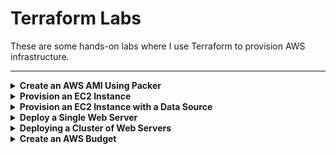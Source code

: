 # Terraform Labs

These are some hands-on labs where I use Terraform to provision AWS infrastructure.

---

<details>
<summary><b>Create an AWS AMI Using Packer</b></summary><p>

1. Create a Packer template called packer.pkr.hcl that creates an Amazon Machine Image (AMI). See Packer folder.

2. Build AMI by running the following commands

```
packer validate packer.pkr.hcl
packer build packer.pkr.hcl
```

![](/images/validate.png)

![](/images/build.png)

![](/images/ami.png)

</p></details>

<details>
<summary><b>Provision an EC2 Instance</b></summary><p>

1. Configure a provider.

```
provider "aws" {
 profile = "terraform-labs"
 region = " us-east-1"
}
```

This tells Terraform that you are going to be using AWS as your provider and that you want to deploy your infrastructure into the us-east-1 region.

2. Create a resource. Use AMI ID of the image created using Packer.

```
resource "aws_instance" "example" {
 ami = "ami-0c55b159cbfafe1f0"
 instance_type = "t2.micro"
}
```

3. Add tags to the resource block

```
tags = {
 Name = "terraform-lab"
}
```

4. Run

```
terraform init
```

![](/images/init-1.png)

5. Run

```
terraform plan
```

6. To actually create the Instance, run the terraform apply command:

```
terraform apply
```

![](/images/apply-1.png)

## Verify instance has been created in the EC2 console.

![](/images/ec2-1.png)

## Destroy EC2 Instance

To destroy the EC2 instance run

```
terraform destroy
```

</p></details>

<details>
<summary><b>Provision an EC2 Instance with a Data Source</b></summary><p>

Provision an instance with a data source to dynamically look up the latest value of an Ubuntu AMI.

- data sources are elements that let you fetch data at runtime and perform computations.

We need to configure main.tf to read from the external data source, allowing us to query the most recent Ubuntu AMI published to AWS.

```
data "aws_ami" "ubuntu" {
  most_recent = true

  filter {
    name   = "name"
    values = ["ubuntu/images/hvm-ssd/ubuntu-focal-20.04-amd64-server-*"]
  }

  owners = ["099720109477"]
}

resource "aws_instance" "terraformlab" {
  ami           = data.aws_ami.ubuntu.id
  instance_type = "t2.micro"
  tags = {
    Name = "TerraformLab"
  }
}
```

---

```
data "aws_ami" "ubuntu"
```

- Declares an aws_ami data source with name “ubuntu”

```
filter
```

- Sets a filter to select all AMIs with name matching this regex expression

```
owners = ["099720109477"]
```

- Ubuntu AWS account id

```
resource "aws_instance" "helloworld" {
 ami = data.aws_ami.ubuntu.id
 instance_type = "t2.micro"
 tags = {
 Name = "HelloWorld"
 }
}
```

- Chains resources

Run _terraform apply_

![](/images/data-source.png)

</p></details>

<details>
<summary><b>Deploy a Single Web Server</b></summary><p>

Deploy a simple web server that can respond to HTTP requests.

By default, AWS does not allow any incoming or outgoing traffic from an EC2
Instance. To allow the EC2 Instance to receive traffic on port 8080, you
need to create a security group:

```
resource "aws_security_group" "instance" {
 name = "terraform-example-instance"
 ingress {
 from_port = 8080
 to_port = 8080
 protocol = "tcp"
 cidr_blocks = ["0.0.0.0/0"]
 }
}
```

This creates a new resource called _aws_security_group_ and specifies that this
group allows incoming TCP requests on port 8080 from the CIDR block 0.0.0.0/0.

You need to tell the EC2 Instance tO use it by passing the ID of the security group into the vpc_security_group_ids argument of the aws_instance resource.

```
vpc_security_group_ids = [aws_security_group.instance.id]
```

To get the IP address of your server, you can provide the IP address as an
output variable:

```
output "public_ip" {
 value = aws_instance.example.public_ip
 description = "The public IP address of the web server"
}
```

This references the public_ip attribute of the aws_instance resource. Output variables show up in the console after you run terraform apply, which users of your Terraform code might find useful (e.g., you now know what IP to test after the web server is deployed).

Run \_terraform

---

![](/images/ec2_lab_2.png)

---

![](/images/ec2_lab_2.2.png)

</p></details>

<details>
<summary><b>Deploying a Cluster of Web Servers</b></summary><p>

To create an Auto Scaling Group first create a launch template or launch configuration.

```
resource "aws_launch_template" "example"
```

Now you can create the ASG itself using the aws_autoscaling_group
resource:

```
resource "aws_autoscaling_group" "example" {
 launch_template = aws_launch_template.example.name
 min_size = 2
 max_size = 10
 tag {
 key = "Name"
 value = "terraform-asg-example"
 propagate_at_launch = true
 }
}
```

This ASG will run between 2 and 10 EC2 Instances (defaulting to 2 for the
initial launch), each tagged with the name terraform-asg-example.

</p></details>

<details>
<summary><b>Create an AWS Budget</b></summary><p>

1. Configure the AWS CLI from your terminal. Follow the prompts to input your AWS Access Key ID and Secret Access Key.

```
aws configure
```

2. Create a main.tf file.

3. Start by creating the provider block, which configures the specified provider, in this case AWS. A provider is a plugin that Terraform uses to create and manage your resources.

```
terraform {
  required_providers {
    aws = {
      source  = "hashicorp/aws"
      version = "~> 3.5.0"
    }
  }
}
```

4. Tell the provider (AWS), what region to use.

```
provider "aws" {
  region = "af-south-1"
}
```

5. Create a resource block to define components of your infrastructure, in this lab, we're creating a budget.

```
resource "aws_budgets_budget" "terraform-budgets-lab" {
  name              = "monthly-budget"
  budget_type       = "COST"
  limit_amount      = "200"
  limit_unit        = "USD"
  time_unit         = "MONTHLY"
  time_period_start = "2022-01-24_00:01"
}
```

6. Initialize terraform

```
terraform init
```

![](/images/init-2.png)

7. Format your Terraform code

```
terraform fmt
```

8. To make sure your Terraform code is valid run

```
terraform validate
```

![](/images/fmt-1.png)

9. To see all the resources that Terraform will create run

```
terraform plan
```

10. To actually create create the resources run

```
terraform apply
```

![](/images/apply-2.png)

![](/images/apply-3.png)

</p></details>
